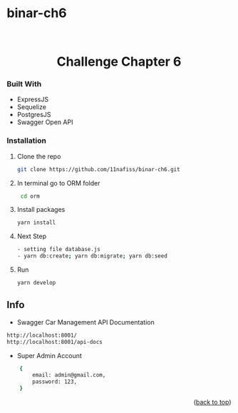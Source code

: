 # binar-ch6
<div id="top">
    <br />
    <h1 align="center">Challenge Chapter 6</h1>
</div>

### Built With

-   ExpressJS
-   Sequelize
-   PostgresJS
-   Swagger Open API

### Installation

1. Clone the repo
    ```sh
    git clone https://github.com/11nafiss/binar-ch6.git
    ```
2. In terminal go to ORM folder
   ```sh
    cd orm
    ```
3. Install packages
    ```sh
    yarn install
    ```
4. Next Step

    ```sh
    - setting file database.js
    - yarn db:create; yarn db:migrate; yarn db:seed
    ```

5. Run

    ```sh
    yarn develop
    ```

## Info

-   Swagger Car Management API Documentation

```sh
http://localhost:8001/
http://localhost:8001/api-docs
```

-   Super Admin Account

```sh
    {
        email: admin@gmail.com,
        password: 123,
    }
```

<p align="right">(<a href="#top">back to top</a>)</p>
